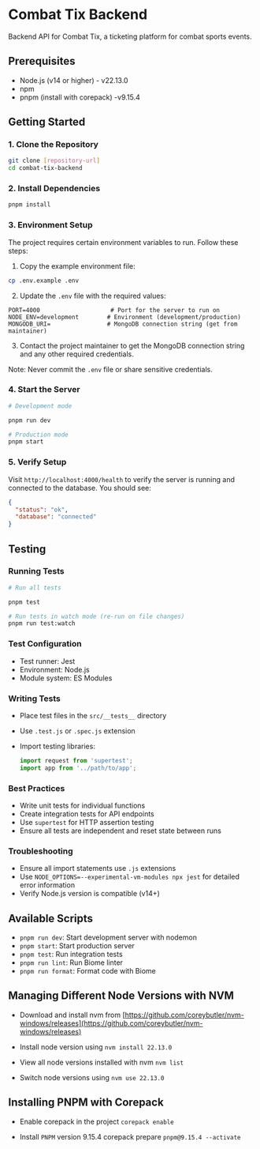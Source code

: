 # Combat Tix Backend

Backend API for Combat Tix, a ticketing platform for combat sports events.

## Prerequisites

- Node.js (v14 or higher) - v22.13.0
- npm
- pnpm (install with corepack) -v9.15.4

## Getting Started

### 1. Clone the Repository
```bash
git clone [repository-url]
cd combat-tix-backend
```

### 2. Install Dependencies
```bash
pnpm install
```

### 3. Environment Setup
The project requires certain environment variables to run. Follow these steps:

1. Copy the example environment file:
```bash
cp .env.example .env
```

2. Update the `.env` file with the required values:
```env
PORT=4000                    # Port for the server to run on
NODE_ENV=development        # Environment (development/production)
MONGODB_URI=                # MongoDB connection string (get from maintainer)
```

3. Contact the project maintainer to get the MongoDB connection string and any other required credentials.

Note: Never commit the `.env` file or share sensitive credentials.

### 4. Start the Server
```bash
# Development mode

pnpm run dev

# Production mode
pnpm start
```

### 5. Verify Setup
Visit `http://localhost:4000/health` to verify the server is running and connected to the database. You should see:
```json
{
  "status": "ok",
  "database": "connected"
}
```

## Testing

### Running Tests

```bash
# Run all tests

pnpm test

# Run tests in watch mode (re-run on file changes)
pnpm run test:watch
```

### Test Configuration

- Test runner: Jest
- Environment: Node.js
- Module system: ES Modules

### Writing Tests

- Place test files in the `src/__tests__` directory
- Use `.test.js` or `.spec.js` extension
- Import testing libraries:

  ```javascript
  import request from 'supertest';
  import app from '../path/to/app';
  ```

### Best Practices

- Write unit tests for individual functions
- Create integration tests for API endpoints
- Use `supertest` for HTTP assertion testing
- Ensure all tests are independent and reset state between runs

### Troubleshooting

- Ensure all import statements use `.js` extensions
- Use `NODE_OPTIONS=--experimental-vm-modules npx jest` for detailed error information
- Verify Node.js version is compatible (v14+)

## Available Scripts

- `pnpm run dev`: Start development server with nodemon
- `pnpm start`: Start production server
- `pnpm test`: Run integration tests
- `pnpm run lint`: Run Biome linter
- `pnpm run format`: Format code with Biome

## Managing Different Node Versions with NVM

- Download and install nvm from [https://github.com/coreybutler/nvm-windows/releases](https://github.com/coreybutler/nvm-windows/releases)

- Install node version using `nvm install 22.13.0`

- View all node versions installed with nvm `nvm list`

- Switch node versions using `nvm use 22.13.0`

## Installing PNPM with Corepack

- Enable corepack in the project `corepack enable`

- Install `PNPM` version 9.15.4 corepack prepare `pnpm@9.15.4 --activate`
